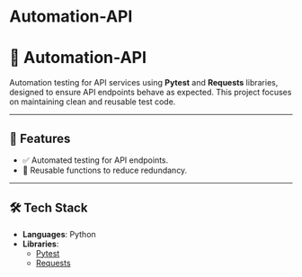 # Automation-API


# 🚀 Automation-API

Automation testing for API services using **Pytest** and **Requests** libraries, designed to ensure API endpoints behave as expected. This project focuses on maintaining clean and reusable test code.

---

## 🌟 Features
- ✅ Automated testing for API endpoints.
- 🔄 Reusable functions to reduce redundancy.

---

## 🛠 Tech Stack
- **Languages**: Python
- **Libraries**: 
  - [Pytest](https://docs.pytest.org/)
  - [Requests](https://docs.python-requests.org/)
